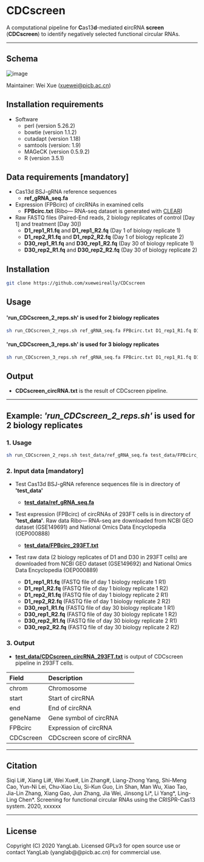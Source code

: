 # CDCscreen
A computational pipeline for **C**as13**d**-mediated **c**ircRNA **screen** (**CDCscreen**) to identify negatively selected functional circular RNAs.

-----------------------------------

## Schema
![image](https://github.com/xueweireally/CDCscreen/blob/master/doc/CDCscreen_pipeline.jpg)

Maintainer: Wei Xue (xuewei@picb.ac.cn)

## Installation requirements
* Software
    - perl (version 5.26.2)
    - bowtie (version 1.1.2)
    - cutadapt (version 1.18)
    - samtools (version: 1.9)
    - MAGeCK (version 0.5.9.2)
    - R (version 3.5.1)

## Data requirements [mandatory]
* Cas13d BSJ-gRNA reference sequences
    - **ref_gRNA_seq.fa**
* Expression (FPBcirc) of circRNAs in examined cells
    - **FPBcirc.txt** (Ribo— RNA-seq dataset is generated with [CLEAR](https://github.com/YangLab/CLEAR))
* Raw FASTQ files (Paired-End reads, 2 biology replicates of control [Day 1] and treatment [Day 30])
    - **D1_rep1_R1.fq** and **D1_rep1_R2.fq** (Day 1 of biology replicate 1) 
    - **D1_rep2_R1.fq** and **D1_rep2_R2.fq** (Day 1 of biology replicate 2)
    - **D30_rep1_R1.fq** and **D30_rep1_R2.fq** (Day 30 of biology replicate 1)
    - **D30_rep2_R1.fq** and **D30_rep2_R2.fq** (Day 30 of biology replicate 2)

## Installation
```bash
git clone https://github.com/xueweireally/CDCscreen
```

## Usage
#### **'run_CDCscreen_2_reps.sh'** is used for 2 biology replicates
```bash
sh run_CDCscreen_2_reps.sh ref_gRNA_seq.fa FPBcirc.txt D1_rep1_R1.fq D1_rep1_R2.fq D1_rep2_R1.fq D1_rep2_R2.fq D30_rep1_R1.fq D30_rep1_R2.fq D30_rep2_R1.fq D30_rep2_R2.fq
```

#### **'run_CDCscreen_3_reps.sh'** is used for 3 biology replicates
```bash
sh run_CDCscreen_3_reps.sh ref_gRNA_seq.fa FPBcirc.txt D1_rep1_R1.fq D1_rep1_R2.fq D1_rep2_R1.fq D1_rep2_R2.fq D1_rep3_R1.fq D1_rep3_R2.fq D30_rep1_R1.fq D30_rep1_R2.fq D30_rep2_R1.fq D30_rep2_R2.fq D30_rep3_R1.fq D30_rep3_R2.fq
```

## Output
* **CDCscreen_circRNA.txt** is the result of CDCscreen pipeline.

-----------------------------------

## Example: *'run_CDCscreen_2_reps.sh'* is used for 2 biology replicates

### 1. Usage
```bash
sh run_CDCscreen_2_reps.sh test_data/ref_gRNA_seq.fa test_data/FPBcirc_293FT.txt D1_rep1_R1.fq D1_rep1_R2.fq D1_rep2_R1.fq D1_rep2_R2.fq D30_rep1_R1.fq D30_rep1_R2.fq D30_rep2_R1.fq D30_rep2_R2.fq
```

### 2. Input data [mandatory]
* Test Cas13d BSJ-gRNA reference sequences file is in directory of **'test_data'**
    - **[test_data/ref_gRNA_seq.fa](https://github.com/xueweireally/CDCscreen/blob/master/test_data/ref_gRNA_seq.fa)**

* Test expression (FPBcirc) of circRNAs of 293FT cells is in directory of **'test_data'**. Raw data Ribo— RNA-seq are downloaded from NCBI GEO dataset (GSE149691) and National Omics Data Encyclopedia (OEP000888)
    - **[test_data/FPBcirc_293FT.txt](https://github.com/xueweireally/CDCscreen/blob/master/test_data/FPBcirc_293FT.txt)**

* Test raw data (2 biology replicates of D1 and D30 in 293FT cells) are downloaded from NCBI GEO dataset (GSE149692) and National Omics Data Encyclopedia (OEP000889)
    - **D1_rep1_R1.fq** (FASTQ file of day 1 biology replicate 1 R1)
    - **D1_rep1_R2.fq** (FASTQ file of day 1 biology replicate 1 R2)
    - **D1_rep2_R1.fq** (FASTQ file of day 1 biology replicate 2 R1)
    - **D1_rep2_R2.fq** (FASTQ file of day 1 biology replicate 2 R2)
    - **D30_rep1_R1.fq** (FASTQ file of day 30 biology replicate 1 R1)
    - **D30_rep1_R2.fq** (FASTQ file of day 30 biology replicate 1 R2)
    - **D30_rep2_R1.fq** (FASTQ file of day 30 biology replicate 2 R1)
    - **D30_rep2_R2.fq** (FASTQ file of day 30 biology replicate 2 R2)

### 3. Output
* **[test_data/CDCscreen_circRNA_293FT.txt](https://github.com/xueweireally/CDCscreen/blob/master/test_data/CDCscreen_circRNA_293FT.txt)** is output of CDCscreen pipeline in 293FT cells.

| Field       | Description                      |
| :---------- | :--------------------------------|
| chrom       | Chromosome                       |
| start       | Start of circRNA                 |
| end         | End of circRNA                   |
| geneName    | Gene symbol of circRNA           |
| FPBcirc     | Expression of circRNA            |
| CDCscreen   | CDCscreen score of circRNA       |

-----------------------------------

## Citation
Siqi Li#, Xiang Li#, Wei Xue#, Lin Zhang#, Liang-Zhong Yang, Shi-Meng Cao, Yun-Ni Lei, Chu-Xiao Liu, Si-Kun Guo, Lin Shan, Man Wu, Xiao Tao, Jia-Lin Zhang, Xiang Gao, Jun Zhang, Jia Wei, Jinsong Li\*, Li Yang\*, Ling-Ling Chen\*. Screening for functional circular RNAs using the CRISPR-Cas13 system. 2020, xxxxxx

-----------------------------------

## License
Copyright (C) 2020 YangLab. Licensed GPLv3 for open source use or contact YangLab (yanglab@@picb.ac.cn) for commercial use.
